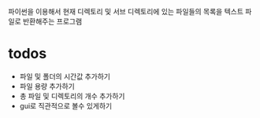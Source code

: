 파이썬을 이용해서 현재 디렉토리 및 서브 디렉토리에 있는 파일들의 목록을 텍스트 파일로 반환해주는 프로그램


# todos

- 파일 및 폴더의 시간값 추가하기
- 파일 용량 추가하기
- 총 파일 및 디렉토리의 개수 추가하기
- gui로 직관적으로 볼수 있게하기